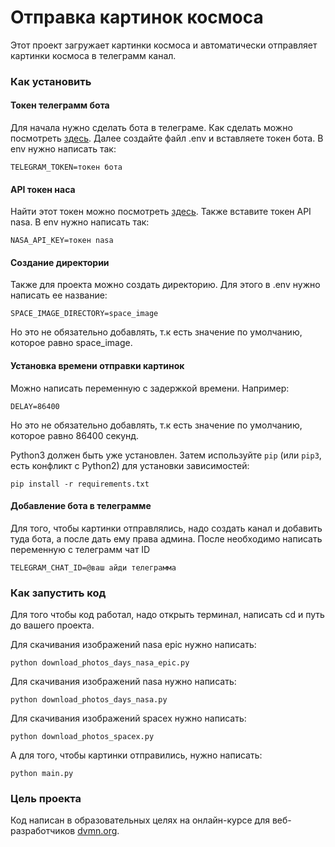 # Отправка картинок космоса

Этот проект загружает картинки космоса и автоматически отправляет картинки космоса в телеграмм канал.

### Как установить

#### Токен телеграмм бота
Для начала нужно сделать бота в телеграме. Как сделать можно посмотреть [здесь](https://way23.ru/регистрация-бота-в-telegram.html). 
Далее создайте файл .env и вставляете токен бота. 
В env нужно написать так:
```
TELEGRAM_TOKEN=токен бота
```

#### API токен наса
Найти этот токен можно посмотреть [здесь](https://api.nasa.gov/). Также вставите токен API nasa.
В env нужно написать так:
```
NASA_API_KEY=токен nasa
```

#### Создание директории
Также для проекта можно создать директорию. Для этого в .env нужно написать ее название:

```
SPACE_IMAGE_DIRECTORY=space_image
```
Но это не обязательно добавлять, т.к есть значение по умолчанию, которое равно space_image.

#### Установка времени отправки картинок
Можно написать переменную с задержкой времени. 
Например:
```
DELAY=86400
```
Но это не обязательно добавлять, т.к есть значение по умолчанию, которое равно 86400 секунд.

Python3 должен быть уже установлен. 
Затем используйте `pip` (или `pip3`, есть конфликт с Python2) для установки зависимостей:
```
pip install -r requirements.txt
```
#### Добавление бота в телеграмме
Для того, чтобы картинки отправлялись, надо создать канал и добавить туда бота, а после дать ему права админа.
После необходимо написать переменную с телеграмм чат ID
```
TELEGRAM_CHAT_ID=@ваш айди телеграмма
```

### Как запустить код

Для того чтобы код работал, надо открыть терминал, написать cd и путь до вашего проекта.

Для скачивания изображений nasa epic нужно написать:

```
python download_photos_days_nasa_epic.py
```

Для скачивания изображений nasa нужно написать:

```
python download_photos_days_nasa.py
```

Для скачивания изображений spacex нужно написать:
```
python download_photos_spacex.py
```

А для того, чтобы картинки отправились, нужно написать:
```
python main.py
```

### Цель проекта

Код написан в образовательных целях на онлайн-курсе для веб-разработчиков [dvmn.org](https://dvmn.org/).
